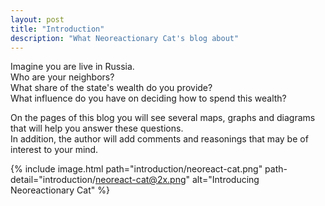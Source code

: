 ```yaml
---
layout: post
title: "Introduction"
description: "What Neoreactionary Cat's blog about"
---
```


Imagine you are live in Russia.<br/>
Who are your neighbors?<br/>
What share of the state's wealth do you provide?<br/>
What influence do you have on deciding how to spend this wealth?<br/>

On the pages of this blog you will see several maps, graphs and diagrams that will help you answer these questions.<br/>
In addition, the author will add comments and reasonings that may be of interest to your mind.

{% include image.html path="introduction/neoreact-cat.png" path-detail="introduction/neoreact-cat@2x.png" alt="Introducing Neoreactionary Cat" %}
